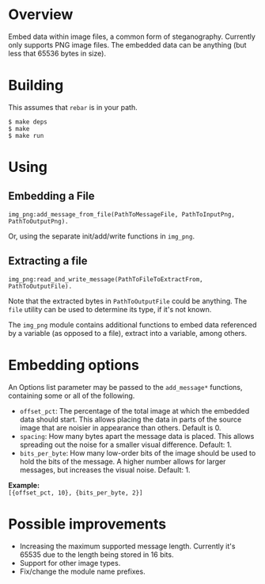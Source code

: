 # Overview
Embed data within image files, a common form of steganography. Currently only supports PNG image files. The embedded data can be anything (but less that 65536 bytes in size).

# Building
This assumes that `rebar` is in your path.

```
$ make deps
$ make
$ make run
```

# Using
## Embedding a File
```
img_png:add_message_from_file(PathToMessageFile, PathToInputPng, PathToOutputPng).
```
Or, using the separate init/add/write functions in `img_png`.

## Extracting a file
```
img_png:read_and_write_message(PathToFileToExtractFrom, PathToOutputFile).
```

Note that the extracted bytes in `PathToOutputFile` could be anything. The `file` utility can be used to determine its type, if it's not known.

The `img_png` module contains additional functions to embed data referenced by a variable (as opposed to a file), extract into a variable, among others.

# Embedding options
An Options list parameter may be passed to the `add_message*` functions, containing some or all of the following.

* `offset_pct`: The percentage of the total image at which the embedded data should start. This allows placing the data in parts of the source image that are noisier in appearance than others. Default is 0.
* `spacing`: How many bytes apart the message data is placed. This allows spreading out the noise for a smaller visual difference. Default: 1.
* `bits_per_byte`: How many low-order bits of the image should be used to hold the bits of the message. A higher number allows for larger messages, but increases the visual noise. Default: 1.

**Example:**  
`[{offset_pct, 10}, {bits_per_byte, 2}]`

# Possible improvements
* Increasing the maximum supported message length. Currently it's 65535 due to the length being stored in 16 bits.
* Support for other image types.
* Fix/change the module name prefixes.


